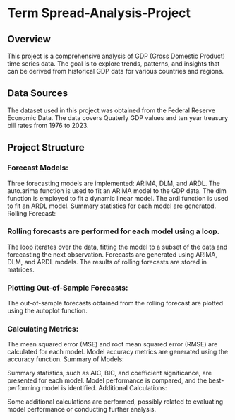 # Term Spread-Analysis-Project

## Overview
This project is a comprehensive analysis of GDP (Gross Domestic Product) time series data. The goal is to explore trends, patterns, and insights that can be derived from historical GDP data for various countries and regions.

## Data Sources
The dataset used in this project was obtained from the Federal Reserve Economic Data. The data covers Quaterly GDP values and ten year treasury bill rates from 1976 to 2023.

## Project Structure

### Forecast Models:
Three forecasting models are implemented: ARIMA, DLM, and ARDL.
The auto.arima function is used to fit an ARIMA model to the GDP data.
The dlm function is employed to fit a dynamic linear model.
The ardl function is used to fit an ARDL model.
Summary statistics for each model are generated.
Rolling Forecast:

### Rolling forecasts are performed for each model using a loop.
The loop iterates over the data, fitting the model to a subset of the data and forecasting the next observation.
Forecasts are generated using ARIMA, DLM, and ARDL models.
The results of rolling forecasts are stored in matrices.

### Plotting Out-of-Sample Forecasts:

The out-of-sample forecasts obtained from the rolling forecast are plotted using the autoplot function.

### Calculating Metrics:

The mean squared error (MSE) and root mean squared error (RMSE) are calculated for each model.
Model accuracy metrics are generated using the accuracy function.
Summary of Models:

Summary statistics, such as AIC, BIC, and coefficient significance, are presented for each model.
Model performance is compared, and the best-performing model is identified.
Additional Calculations:

Some additional calculations are performed, possibly related to evaluating model performance or conducting further analysis.
